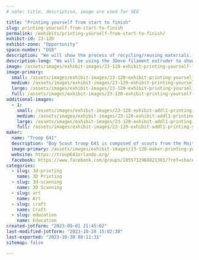 ```yaml
---
# note: title, description, image are used for SEO

title: "Printing yourself from start to finish"
slug: printing-yourself-from-start-to-finish
permalink: /exhibits/printing-yourself-from-start-to-finish/
exhibit-id: 23-120
exhibit-zone: "Opportunity"
space-number: "OG8"
description: "We will show the process of recycling/reusing materials. Scanning and printing people. "
description-long: "We will be using the 3Devo filament extruder to show how to recycle different types of plastics into a usable filament. Then a scanner to scan objects like people. Then a 3D printer using filaments to print."
image: /assets/images/exhibit-images/23-120-exhibit-printing-yourself-from-start-to-finish-img-6170-large.jpeg
image-primary: 
  small: /assets/images/exhibit-images/23-120-exhibit-printing-yourself-from-start-to-finish-img-6170-small.jpeg
  medium: /assets/images/exhibit-images/23-120-exhibit-printing-yourself-from-start-to-finish-img-6170-medium.jpeg
  large: /assets/images/exhibit-images/23-120-exhibit-printing-yourself-from-start-to-finish-img-6170-large.jpeg
  full: /assets/images/exhibit-images/23-120-exhibit-printing-yourself-from-start-to-finish-img-6170-full.jpeg
additional-images: 
  - 1:
    small: /assets/images/exhibit-images/23-120-exhibit-addl1-printing-yourself-from-start-to-finish-img-6169-small.jpeg
    medium: /assets/images/exhibit-images/23-120-exhibit-addl1-printing-yourself-from-start-to-finish-img-6169-medium.jpeg
    large: /assets/images/exhibit-images/23-120-exhibit-addl1-printing-yourself-from-start-to-finish-img-6169-large.jpeg
    full: /assets/images/exhibit-images/23-120-exhibit-addl1-printing-yourself-from-start-to-finish-img-6169-full.jpeg
maker: 
  name: "Troop 641"
  description: "Boy Scout troop 641 is composed of scouts from the Maitland/Orlando area."
  image-primary: /assets/images/exhibit-images/23-120-maker-printing-yourself-from-start-to-finish-img-6168-medium.jpeg
  website: https://troop641orlando.org/
  facebook: https://www.facebook.com/groups/2855712968021301/?ref=share&mibextid=S66gvF
categories: 
  - slug: 3d-printing
    name: 3D Printing
  - slug: 3d-scanning
    name: 3D Scanning
  - slug: art
    name: Art
  - slug: craft
    name: Craft
  - slug: education
    name: Education
created-jotform: "2023-09-01 21:45:02"
last-modified-jotform: "2023-10-28 15:02:38"
last-exported: "2023-10-30 08:11:31"
sitemap: false

---
```

